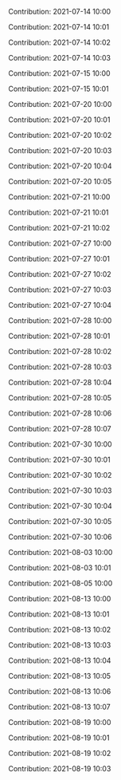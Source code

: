 Contribution: 2021-07-14 10:00

Contribution: 2021-07-14 10:01

Contribution: 2021-07-14 10:02

Contribution: 2021-07-14 10:03

Contribution: 2021-07-15 10:00

Contribution: 2021-07-15 10:01

Contribution: 2021-07-20 10:00

Contribution: 2021-07-20 10:01

Contribution: 2021-07-20 10:02

Contribution: 2021-07-20 10:03

Contribution: 2021-07-20 10:04

Contribution: 2021-07-20 10:05

Contribution: 2021-07-21 10:00

Contribution: 2021-07-21 10:01

Contribution: 2021-07-21 10:02

Contribution: 2021-07-27 10:00

Contribution: 2021-07-27 10:01

Contribution: 2021-07-27 10:02

Contribution: 2021-07-27 10:03

Contribution: 2021-07-27 10:04

Contribution: 2021-07-28 10:00

Contribution: 2021-07-28 10:01

Contribution: 2021-07-28 10:02

Contribution: 2021-07-28 10:03

Contribution: 2021-07-28 10:04

Contribution: 2021-07-28 10:05

Contribution: 2021-07-28 10:06

Contribution: 2021-07-28 10:07

Contribution: 2021-07-30 10:00

Contribution: 2021-07-30 10:01

Contribution: 2021-07-30 10:02

Contribution: 2021-07-30 10:03

Contribution: 2021-07-30 10:04

Contribution: 2021-07-30 10:05

Contribution: 2021-07-30 10:06

Contribution: 2021-08-03 10:00

Contribution: 2021-08-03 10:01

Contribution: 2021-08-05 10:00

Contribution: 2021-08-13 10:00

Contribution: 2021-08-13 10:01

Contribution: 2021-08-13 10:02

Contribution: 2021-08-13 10:03

Contribution: 2021-08-13 10:04

Contribution: 2021-08-13 10:05

Contribution: 2021-08-13 10:06

Contribution: 2021-08-13 10:07

Contribution: 2021-08-19 10:00

Contribution: 2021-08-19 10:01

Contribution: 2021-08-19 10:02

Contribution: 2021-08-19 10:03

